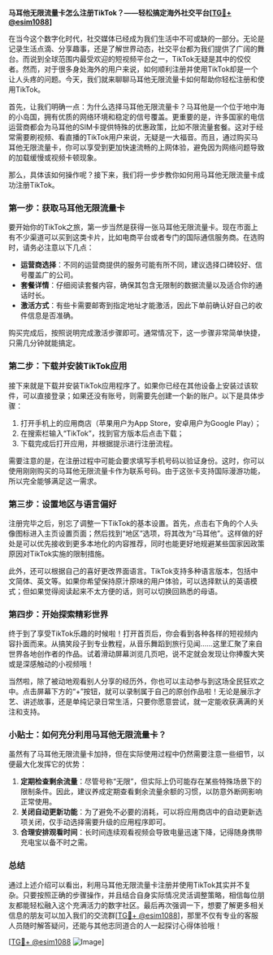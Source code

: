 **马耳他无限流量卡怎么注册TikTok？——轻松搞定海外社交平台[[TG💪+ @esim1088](https://t.me/s/esim1088)]**

在当今这个数字化时代，社交媒体已经成为我们生活中不可或缺的一部分。无论是记录生活点滴、分享趣事，还是了解世界动态，社交平台都为我们提供了广阔的舞台。而说到全球范围内最受欢迎的短视频平台之一，TikTok无疑是其中的佼佼者。然而，对于很多身处海外的用户来说，如何顺利注册并使用TikTok却是一个让人头疼的问题。今天，我们就来聊聊马耳他无限流量卡如何帮助你轻松注册和使用TikTok。

首先，让我们明确一点：为什么选择马耳他无限流量卡？马耳他是一个位于地中海的小岛国，拥有优质的网络环境和稳定的信号覆盖。更重要的是，许多国家的电信运营商都会为马耳他的SIM卡提供特殊的优惠政策，比如不限流量套餐。这对于经常需要刷视频、看直播的TikTok用户来说，无疑是一大福音。而且，通过购买马耳他无限流量卡，你可以享受到更加快速流畅的上网体验，避免因为网络问题导致的加载缓慢或视频卡顿现象。

那么，具体该如何操作呢？接下来，我们将一步步教你如何用马耳他无限流量卡成功注册TikTok。

### 第一步：获取马耳他无限流量卡

要开始你的TikTok之旅，第一步当然是获得一张马耳他无限流量卡。现在市面上有不少渠道可以买到这类卡片，比如电商平台或者专门的国际通信服务商。在选购时，请务必注意以下几点：

- **运营商选择**：不同的运营商提供的服务可能有所不同，建议选择口碑较好、信号覆盖广的公司。
- **套餐详情**：仔细阅读套餐内容，确保其包含无限制的数据流量以及适合你的通话时长。
- **激活方式**：有些卡需要邮寄到指定地址才能激活，因此下单前确认好自己的收件信息是否准确。

购买完成后，按照说明完成激活步骤即可。通常情况下，这一步骤非常简单快捷，只需几分钟就能搞定。

### 第二步：下载并安装TikTok应用

接下来就是下载并安装TikTok应用程序了。如果你已经在其他设备上安装过该软件，可以直接登录；如果还没有账号，则需要先创建一个新的账户。以下是具体步骤：

1. 打开手机上的应用商店（苹果用户为App Store，安卓用户为Google Play）；
2. 在搜索栏输入“TikTok”，找到官方版本后点击下载；
3. 下载完成后打开应用，并根据提示进行注册流程。

需要注意的是，在注册过程中可能会要求填写手机号码以验证身份。这时，你可以使用刚刚购买的马耳他无限流量卡作为联系号码。由于这张卡支持国际漫游功能，所以完全能够满足这一需求。

### 第三步：设置地区与语言偏好

注册完毕之后，别忘了调整一下TikTok的基本设置。首先，点击右下角的个人头像图标进入主页设置页面；然后找到“地区”选项，将其改为“马耳他”。这样做的好处是可以优先接收到更多本地化的内容推荐，同时也能更好地规避某些国家因政策原因对TikTok实施的限制措施。

此外，还可以根据自己的喜好更改界面语言。TikTok支持多种语言版本，包括中文简体、英文等。如果你希望保持原汁原味的用户体验，可以选择默认的英语模式；但如果觉得阅读起来不太方便的话，则可以切换回熟悉的母语。

### 第四步：开始探索精彩世界

终于到了享受TikTok乐趣的时候啦！打开首页后，你会看到各种各样的短视频内容扑面而来。从搞笑段子到专业教程，从音乐舞蹈到旅行见闻……这里汇聚了来自世界各地创作者的作品。试着滑动屏幕浏览几页吧，说不定就会发现让你捧腹大笑或是深感触动的小视频哦！

当然啦，除了被动地观看别人分享的经历外，你也可以主动参与到这场全民狂欢之中。点击屏幕下方的“+”按钮，就可以录制属于自己的原创作品啦！无论是展示才艺、讲述故事，还是单纯记录日常生活，只要你愿意尝试，就一定能收获满满的关注和支持。

### 小贴士：如何充分利用马耳他无限流量卡？

虽然有了马耳他无限流量卡加持，但在实际使用过程中仍然需要注意一些细节，以便最大化发挥它的优势：

1. **定期检查剩余流量**：尽管号称“无限”，但实际上仍可能存在某些特殊场景下的限制条件。因此，建议养成定期查看剩余流量余额的习惯，以防意外断网影响正常使用。
2. **关闭自动更新功能**：为了避免不必要的消耗，可以将应用商店中的自动更新选项关闭，仅手动选择需要升级的应用程序即可。
3. **合理安排观看时间**：长时间连续观看视频会导致电量迅速下降，记得随身携带充电宝以备不时之需。

### 总结

通过上述介绍可以看出，利用马耳他无限流量卡注册并使用TikTok其实并不复杂。只要按照正确的步骤操作，并且结合自身实际情况灵活调整策略，相信每位朋友都能轻松融入这个充满活力的数字社区。最后再次强调一下，想要了解更多相关信息的朋友可以加入我们的交流群[[TG💪+ @esim1088](https://t.me/s/esim1088)]，那里不仅有专业的客服人员随时解答疑问，还能与其他志同道合的人一起探讨心得体验哦！

[[TG💪+ @esim1088](https://t.me/s/esim1088) ![Image](https://i.postimg.cc/4NQfJmqS/Snipaste-2025-05-13-00-14-12.png)]